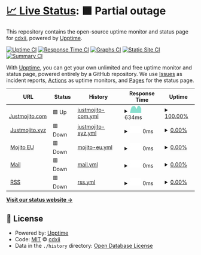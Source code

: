 # [📈 Live Status](https://uptime.now.cc): <!--live status--> **🟧 Partial outage**

This repository contains the open-source uptime monitor and status page for [cdxii](justmojito.com), powered by [Upptime](https://github.com/upptime/upptime).

[![Uptime CI](https://github.com/pachakutiq199999/upptime/workflows/Uptime%20CI/badge.svg)](https://github.com/pachakutiq199999/upptime/actions?query=workflow%3A%22Uptime+CI%22)
[![Response Time CI](https://github.com/pachakutiq199999/upptime/workflows/Response%20Time%20CI/badge.svg)](https://github.com/pachakutiq199999/upptime/actions?query=workflow%3A%22Response+Time+CI%22)
[![Graphs CI](https://github.com/pachakutiq199999/upptime/workflows/Graphs%20CI/badge.svg)](https://github.com/pachakutiq199999/upptime/actions?query=workflow%3A%22Graphs+CI%22)
[![Static Site CI](https://github.com/pachakutiq199999/upptime/workflows/Static%20Site%20CI/badge.svg)](https://github.com/pachakutiq199999/upptime/actions?query=workflow%3A%22Static+Site+CI%22)
[![Summary CI](https://github.com/pachakutiq199999/upptime/workflows/Summary%20CI/badge.svg)](https://github.com/pachakutiq199999/upptime/actions?query=workflow%3A%22Summary+CI%22)

With [Upptime](https://upptime.js.org), you can get your own unlimited and free uptime monitor and status page, powered entirely by a GitHub repository. We use [Issues](https://github.com/pachakutiq199999/upptime/issues) as incident reports, [Actions](https://github.com/pachakutiq199999/upptime/actions) as uptime monitors, and [Pages](https://uptime.now.cc) for the status page.

<!--start: status pages-->
<!-- This summary is generated by Upptime (https://github.com/upptime/upptime) -->
<!-- Do not edit this manually, your changes will be overwritten -->
<!-- prettier-ignore -->
| URL | Status | History | Response Time | Uptime |
| --- | ------ | ------- | ------------- | ------ |
| <img alt="" src="https://mojito.alwaysdata.net/upptimesitesfavicon.ico" height="13"> [Justmojito.com](https://justmojito.com) | 🟩 Up | [justmojito-com.yml](https://github.com/pachakutiq199999/upptime/commits/HEAD/history/justmojito-com.yml) | <details><summary><img alt="Response time graph" src="./graphs/justmojito-com/response-time-week.png" height="20"> 634ms</summary><br><a href="https://uptime.now.cc/history/justmojito-com"><img alt="Response time 600" src="https://img.shields.io/endpoint?url=https%3A%2F%2Fraw.githubusercontent.com%2Fpachakutiq199999%2Fupptime%2FHEAD%2Fapi%2Fjustmojito-com%2Fresponse-time.json"></a><br><a href="https://uptime.now.cc/history/justmojito-com"><img alt="24-hour response time 638" src="https://img.shields.io/endpoint?url=https%3A%2F%2Fraw.githubusercontent.com%2Fpachakutiq199999%2Fupptime%2FHEAD%2Fapi%2Fjustmojito-com%2Fresponse-time-day.json"></a><br><a href="https://uptime.now.cc/history/justmojito-com"><img alt="7-day response time 634" src="https://img.shields.io/endpoint?url=https%3A%2F%2Fraw.githubusercontent.com%2Fpachakutiq199999%2Fupptime%2FHEAD%2Fapi%2Fjustmojito-com%2Fresponse-time-week.json"></a><br><a href="https://uptime.now.cc/history/justmojito-com"><img alt="30-day response time 600" src="https://img.shields.io/endpoint?url=https%3A%2F%2Fraw.githubusercontent.com%2Fpachakutiq199999%2Fupptime%2FHEAD%2Fapi%2Fjustmojito-com%2Fresponse-time-month.json"></a><br><a href="https://uptime.now.cc/history/justmojito-com"><img alt="1-year response time 600" src="https://img.shields.io/endpoint?url=https%3A%2F%2Fraw.githubusercontent.com%2Fpachakutiq199999%2Fupptime%2FHEAD%2Fapi%2Fjustmojito-com%2Fresponse-time-year.json"></a></details> | <details><summary><a href="https://uptime.now.cc/history/justmojito-com">100.00%</a></summary><a href="https://uptime.now.cc/history/justmojito-com"><img alt="All-time uptime 95.87%" src="https://img.shields.io/endpoint?url=https%3A%2F%2Fraw.githubusercontent.com%2Fpachakutiq199999%2Fupptime%2FHEAD%2Fapi%2Fjustmojito-com%2Fuptime.json"></a><br><a href="https://uptime.now.cc/history/justmojito-com"><img alt="24-hour uptime 100.00%" src="https://img.shields.io/endpoint?url=https%3A%2F%2Fraw.githubusercontent.com%2Fpachakutiq199999%2Fupptime%2FHEAD%2Fapi%2Fjustmojito-com%2Fuptime-day.json"></a><br><a href="https://uptime.now.cc/history/justmojito-com"><img alt="7-day uptime 100.00%" src="https://img.shields.io/endpoint?url=https%3A%2F%2Fraw.githubusercontent.com%2Fpachakutiq199999%2Fupptime%2FHEAD%2Fapi%2Fjustmojito-com%2Fuptime-week.json"></a><br><a href="https://uptime.now.cc/history/justmojito-com"><img alt="30-day uptime 95.87%" src="https://img.shields.io/endpoint?url=https%3A%2F%2Fraw.githubusercontent.com%2Fpachakutiq199999%2Fupptime%2FHEAD%2Fapi%2Fjustmojito-com%2Fuptime-month.json"></a><br><a href="https://uptime.now.cc/history/justmojito-com"><img alt="1-year uptime 95.87%" src="https://img.shields.io/endpoint?url=https%3A%2F%2Fraw.githubusercontent.com%2Fpachakutiq199999%2Fupptime%2FHEAD%2Fapi%2Fjustmojito-com%2Fuptime-year.json"></a></details>
| <img alt="" src="https://mojito.alwaysdata.net/upptimesitesfavicon.ico" height="13"> [Justmojito.xyz](https://justmojito.xyz) | 🟥 Down | [justmojito-xyz.yml](https://github.com/pachakutiq199999/upptime/commits/HEAD/history/justmojito-xyz.yml) | <details><summary><img alt="Response time graph" src="./graphs/justmojito-xyz/response-time-week.png" height="20"> 0ms</summary><br><a href="https://uptime.now.cc/history/justmojito-xyz"><img alt="Response time 632" src="https://img.shields.io/endpoint?url=https%3A%2F%2Fraw.githubusercontent.com%2Fpachakutiq199999%2Fupptime%2FHEAD%2Fapi%2Fjustmojito-xyz%2Fresponse-time.json"></a><br><a href="https://uptime.now.cc/history/justmojito-xyz"><img alt="24-hour response time 0" src="https://img.shields.io/endpoint?url=https%3A%2F%2Fraw.githubusercontent.com%2Fpachakutiq199999%2Fupptime%2FHEAD%2Fapi%2Fjustmojito-xyz%2Fresponse-time-day.json"></a><br><a href="https://uptime.now.cc/history/justmojito-xyz"><img alt="7-day response time 0" src="https://img.shields.io/endpoint?url=https%3A%2F%2Fraw.githubusercontent.com%2Fpachakutiq199999%2Fupptime%2FHEAD%2Fapi%2Fjustmojito-xyz%2Fresponse-time-week.json"></a><br><a href="https://uptime.now.cc/history/justmojito-xyz"><img alt="30-day response time 632" src="https://img.shields.io/endpoint?url=https%3A%2F%2Fraw.githubusercontent.com%2Fpachakutiq199999%2Fupptime%2FHEAD%2Fapi%2Fjustmojito-xyz%2Fresponse-time-month.json"></a><br><a href="https://uptime.now.cc/history/justmojito-xyz"><img alt="1-year response time 632" src="https://img.shields.io/endpoint?url=https%3A%2F%2Fraw.githubusercontent.com%2Fpachakutiq199999%2Fupptime%2FHEAD%2Fapi%2Fjustmojito-xyz%2Fresponse-time-year.json"></a></details> | <details><summary><a href="https://uptime.now.cc/history/justmojito-xyz">0.00%</a></summary><a href="https://uptime.now.cc/history/justmojito-xyz"><img alt="All-time uptime 55.75%" src="https://img.shields.io/endpoint?url=https%3A%2F%2Fraw.githubusercontent.com%2Fpachakutiq199999%2Fupptime%2FHEAD%2Fapi%2Fjustmojito-xyz%2Fuptime.json"></a><br><a href="https://uptime.now.cc/history/justmojito-xyz"><img alt="24-hour uptime 0.00%" src="https://img.shields.io/endpoint?url=https%3A%2F%2Fraw.githubusercontent.com%2Fpachakutiq199999%2Fupptime%2FHEAD%2Fapi%2Fjustmojito-xyz%2Fuptime-day.json"></a><br><a href="https://uptime.now.cc/history/justmojito-xyz"><img alt="7-day uptime 0.00%" src="https://img.shields.io/endpoint?url=https%3A%2F%2Fraw.githubusercontent.com%2Fpachakutiq199999%2Fupptime%2FHEAD%2Fapi%2Fjustmojito-xyz%2Fuptime-week.json"></a><br><a href="https://uptime.now.cc/history/justmojito-xyz"><img alt="30-day uptime 55.75%" src="https://img.shields.io/endpoint?url=https%3A%2F%2Fraw.githubusercontent.com%2Fpachakutiq199999%2Fupptime%2FHEAD%2Fapi%2Fjustmojito-xyz%2Fuptime-month.json"></a><br><a href="https://uptime.now.cc/history/justmojito-xyz"><img alt="1-year uptime 55.75%" src="https://img.shields.io/endpoint?url=https%3A%2F%2Fraw.githubusercontent.com%2Fpachakutiq199999%2Fupptime%2FHEAD%2Fapi%2Fjustmojito-xyz%2Fuptime-year.json"></a></details>
| <img alt="" src="https://mojito.alwaysdata.net/upptimesitesfavicon.ico" height="13"> [Mojito EU](https://mojito.eu.org) | 🟥 Down | [mojito-eu.yml](https://github.com/pachakutiq199999/upptime/commits/HEAD/history/mojito-eu.yml) | <details><summary><img alt="Response time graph" src="./graphs/mojito-eu/response-time-week.png" height="20"> 0ms</summary><br><a href="https://uptime.now.cc/history/mojito-eu"><img alt="Response time 1082" src="https://img.shields.io/endpoint?url=https%3A%2F%2Fraw.githubusercontent.com%2Fpachakutiq199999%2Fupptime%2FHEAD%2Fapi%2Fmojito-eu%2Fresponse-time.json"></a><br><a href="https://uptime.now.cc/history/mojito-eu"><img alt="24-hour response time 0" src="https://img.shields.io/endpoint?url=https%3A%2F%2Fraw.githubusercontent.com%2Fpachakutiq199999%2Fupptime%2FHEAD%2Fapi%2Fmojito-eu%2Fresponse-time-day.json"></a><br><a href="https://uptime.now.cc/history/mojito-eu"><img alt="7-day response time 0" src="https://img.shields.io/endpoint?url=https%3A%2F%2Fraw.githubusercontent.com%2Fpachakutiq199999%2Fupptime%2FHEAD%2Fapi%2Fmojito-eu%2Fresponse-time-week.json"></a><br><a href="https://uptime.now.cc/history/mojito-eu"><img alt="30-day response time 1082" src="https://img.shields.io/endpoint?url=https%3A%2F%2Fraw.githubusercontent.com%2Fpachakutiq199999%2Fupptime%2FHEAD%2Fapi%2Fmojito-eu%2Fresponse-time-month.json"></a><br><a href="https://uptime.now.cc/history/mojito-eu"><img alt="1-year response time 1082" src="https://img.shields.io/endpoint?url=https%3A%2F%2Fraw.githubusercontent.com%2Fpachakutiq199999%2Fupptime%2FHEAD%2Fapi%2Fmojito-eu%2Fresponse-time-year.json"></a></details> | <details><summary><a href="https://uptime.now.cc/history/mojito-eu">0.00%</a></summary><a href="https://uptime.now.cc/history/mojito-eu"><img alt="All-time uptime 48.67%" src="https://img.shields.io/endpoint?url=https%3A%2F%2Fraw.githubusercontent.com%2Fpachakutiq199999%2Fupptime%2FHEAD%2Fapi%2Fmojito-eu%2Fuptime.json"></a><br><a href="https://uptime.now.cc/history/mojito-eu"><img alt="24-hour uptime 0.00%" src="https://img.shields.io/endpoint?url=https%3A%2F%2Fraw.githubusercontent.com%2Fpachakutiq199999%2Fupptime%2FHEAD%2Fapi%2Fmojito-eu%2Fuptime-day.json"></a><br><a href="https://uptime.now.cc/history/mojito-eu"><img alt="7-day uptime 0.00%" src="https://img.shields.io/endpoint?url=https%3A%2F%2Fraw.githubusercontent.com%2Fpachakutiq199999%2Fupptime%2FHEAD%2Fapi%2Fmojito-eu%2Fuptime-week.json"></a><br><a href="https://uptime.now.cc/history/mojito-eu"><img alt="30-day uptime 48.67%" src="https://img.shields.io/endpoint?url=https%3A%2F%2Fraw.githubusercontent.com%2Fpachakutiq199999%2Fupptime%2FHEAD%2Fapi%2Fmojito-eu%2Fuptime-month.json"></a><br><a href="https://uptime.now.cc/history/mojito-eu"><img alt="1-year uptime 48.67%" src="https://img.shields.io/endpoint?url=https%3A%2F%2Fraw.githubusercontent.com%2Fpachakutiq199999%2Fupptime%2FHEAD%2Fapi%2Fmojito-eu%2Fuptime-year.json"></a></details>
| <img alt="" src="https://mojito.alwaysdata.net/upptimesitesfavicon.ico" height="13"> [Mail](https://mail.justmojito.com) | 🟥 Down | [mail.yml](https://github.com/pachakutiq199999/upptime/commits/HEAD/history/mail.yml) | <details><summary><img alt="Response time graph" src="./graphs/mail/response-time-week.png" height="20"> 0ms</summary><br><a href="https://uptime.now.cc/history/mail"><img alt="Response time 4015" src="https://img.shields.io/endpoint?url=https%3A%2F%2Fraw.githubusercontent.com%2Fpachakutiq199999%2Fupptime%2FHEAD%2Fapi%2Fmail%2Fresponse-time.json"></a><br><a href="https://uptime.now.cc/history/mail"><img alt="24-hour response time 0" src="https://img.shields.io/endpoint?url=https%3A%2F%2Fraw.githubusercontent.com%2Fpachakutiq199999%2Fupptime%2FHEAD%2Fapi%2Fmail%2Fresponse-time-day.json"></a><br><a href="https://uptime.now.cc/history/mail"><img alt="7-day response time 0" src="https://img.shields.io/endpoint?url=https%3A%2F%2Fraw.githubusercontent.com%2Fpachakutiq199999%2Fupptime%2FHEAD%2Fapi%2Fmail%2Fresponse-time-week.json"></a><br><a href="https://uptime.now.cc/history/mail"><img alt="30-day response time 4015" src="https://img.shields.io/endpoint?url=https%3A%2F%2Fraw.githubusercontent.com%2Fpachakutiq199999%2Fupptime%2FHEAD%2Fapi%2Fmail%2Fresponse-time-month.json"></a><br><a href="https://uptime.now.cc/history/mail"><img alt="1-year response time 4015" src="https://img.shields.io/endpoint?url=https%3A%2F%2Fraw.githubusercontent.com%2Fpachakutiq199999%2Fupptime%2FHEAD%2Fapi%2Fmail%2Fresponse-time-year.json"></a></details> | <details><summary><a href="https://uptime.now.cc/history/mail">0.00%</a></summary><a href="https://uptime.now.cc/history/mail"><img alt="All-time uptime 51.02%" src="https://img.shields.io/endpoint?url=https%3A%2F%2Fraw.githubusercontent.com%2Fpachakutiq199999%2Fupptime%2FHEAD%2Fapi%2Fmail%2Fuptime.json"></a><br><a href="https://uptime.now.cc/history/mail"><img alt="24-hour uptime 0.00%" src="https://img.shields.io/endpoint?url=https%3A%2F%2Fraw.githubusercontent.com%2Fpachakutiq199999%2Fupptime%2FHEAD%2Fapi%2Fmail%2Fuptime-day.json"></a><br><a href="https://uptime.now.cc/history/mail"><img alt="7-day uptime 0.00%" src="https://img.shields.io/endpoint?url=https%3A%2F%2Fraw.githubusercontent.com%2Fpachakutiq199999%2Fupptime%2FHEAD%2Fapi%2Fmail%2Fuptime-week.json"></a><br><a href="https://uptime.now.cc/history/mail"><img alt="30-day uptime 51.02%" src="https://img.shields.io/endpoint?url=https%3A%2F%2Fraw.githubusercontent.com%2Fpachakutiq199999%2Fupptime%2FHEAD%2Fapi%2Fmail%2Fuptime-month.json"></a><br><a href="https://uptime.now.cc/history/mail"><img alt="1-year uptime 51.02%" src="https://img.shields.io/endpoint?url=https%3A%2F%2Fraw.githubusercontent.com%2Fpachakutiq199999%2Fupptime%2FHEAD%2Fapi%2Fmail%2Fuptime-year.json"></a></details>
| <img alt="" src="https://mojito.alwaysdata.net/upptimesitesfavicon.ico" height="13"> [RSS](https://rss.orgs.hk) | 🟥 Down | [rss.yml](https://github.com/pachakutiq199999/upptime/commits/HEAD/history/rss.yml) | <details><summary><img alt="Response time graph" src="./graphs/rss/response-time-week.png" height="20"> 0ms</summary><br><a href="https://uptime.now.cc/history/rss"><img alt="Response time 503" src="https://img.shields.io/endpoint?url=https%3A%2F%2Fraw.githubusercontent.com%2Fpachakutiq199999%2Fupptime%2FHEAD%2Fapi%2Frss%2Fresponse-time.json"></a><br><a href="https://uptime.now.cc/history/rss"><img alt="24-hour response time 0" src="https://img.shields.io/endpoint?url=https%3A%2F%2Fraw.githubusercontent.com%2Fpachakutiq199999%2Fupptime%2FHEAD%2Fapi%2Frss%2Fresponse-time-day.json"></a><br><a href="https://uptime.now.cc/history/rss"><img alt="7-day response time 0" src="https://img.shields.io/endpoint?url=https%3A%2F%2Fraw.githubusercontent.com%2Fpachakutiq199999%2Fupptime%2FHEAD%2Fapi%2Frss%2Fresponse-time-week.json"></a><br><a href="https://uptime.now.cc/history/rss"><img alt="30-day response time 503" src="https://img.shields.io/endpoint?url=https%3A%2F%2Fraw.githubusercontent.com%2Fpachakutiq199999%2Fupptime%2FHEAD%2Fapi%2Frss%2Fresponse-time-month.json"></a><br><a href="https://uptime.now.cc/history/rss"><img alt="1-year response time 503" src="https://img.shields.io/endpoint?url=https%3A%2F%2Fraw.githubusercontent.com%2Fpachakutiq199999%2Fupptime%2FHEAD%2Fapi%2Frss%2Fresponse-time-year.json"></a></details> | <details><summary><a href="https://uptime.now.cc/history/rss">0.00%</a></summary><a href="https://uptime.now.cc/history/rss"><img alt="All-time uptime 49.75%" src="https://img.shields.io/endpoint?url=https%3A%2F%2Fraw.githubusercontent.com%2Fpachakutiq199999%2Fupptime%2FHEAD%2Fapi%2Frss%2Fuptime.json"></a><br><a href="https://uptime.now.cc/history/rss"><img alt="24-hour uptime 0.00%" src="https://img.shields.io/endpoint?url=https%3A%2F%2Fraw.githubusercontent.com%2Fpachakutiq199999%2Fupptime%2FHEAD%2Fapi%2Frss%2Fuptime-day.json"></a><br><a href="https://uptime.now.cc/history/rss"><img alt="7-day uptime 0.00%" src="https://img.shields.io/endpoint?url=https%3A%2F%2Fraw.githubusercontent.com%2Fpachakutiq199999%2Fupptime%2FHEAD%2Fapi%2Frss%2Fuptime-week.json"></a><br><a href="https://uptime.now.cc/history/rss"><img alt="30-day uptime 49.75%" src="https://img.shields.io/endpoint?url=https%3A%2F%2Fraw.githubusercontent.com%2Fpachakutiq199999%2Fupptime%2FHEAD%2Fapi%2Frss%2Fuptime-month.json"></a><br><a href="https://uptime.now.cc/history/rss"><img alt="1-year uptime 49.75%" src="https://img.shields.io/endpoint?url=https%3A%2F%2Fraw.githubusercontent.com%2Fpachakutiq199999%2Fupptime%2FHEAD%2Fapi%2Frss%2Fuptime-year.json"></a></details>

<!--end: status pages-->

[**Visit our status website →**](https://uptime.now.cc)

## 📄 License

- Powered by: [Upptime](https://github.com/upptime/upptime)
- Code: [MIT](./LICENSE) © [cdxii](justmojito.com)
- Data in the `./history` directory: [Open Database License](https://opendatacommons.org/licenses/odbl/1-0/)
